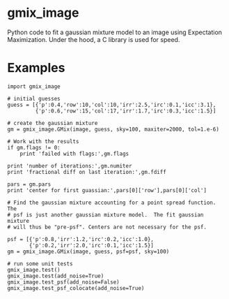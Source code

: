 gmix_image
==========

Python code to fit a gaussian mixture model to an image using Expectation
Maximization.  Under the hood, a C library is used for speed.

Examples
========

    import gmix_image

    # initial guesses
    guess = [{'p':0.4,'row':10,'col':10,'irr':2.5,'irc':0.1,'icc':3.1},
             {'p':0.6,'row':15,'col':17,'irr':1.7,'irc':0.3,'icc':1.5}]

    # create the gaussian mixture
    gm = gmix_image.GMix(image, guess, sky=100, maxiter=2000, tol=1.e-6)

    # Work with the results
    if gm.flags != 0:
        print 'failed with flags:',gm.flags

    print 'number of iterations:',gm.numiter
    print 'fractional diff on last iteration:',gm.fdiff

    pars = gm.pars
    print 'center for first guassian:',pars[0]['row'],pars[0]['col']

    # Find the gaussian mixture accounting for a point spread function.  The
    # psf is just another gaussian mixture model.  The fit gaussian mixture
    # will thus be "pre-psf". Centers are not necessary for the psf.

    psf = [{'p':0.8,'irr':1.2,'irc':0.2,'icc':1.0},
           {'p':0.2,'irr':2.0,'irc':0.1,'icc':1.5}]
    gm = gmix_image.GMix(image, guess, psf=psf, sky=100)

    # run some unit tests
    gmix_image.test()
    gmix_image.test(add_noise=True)
    gmix_image.test_psf(add_noise=False)
    gmix_image.test_psf_colocate(add_noise=True)

